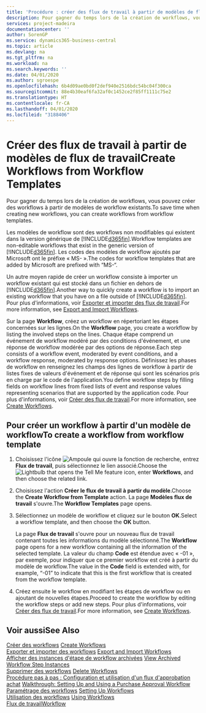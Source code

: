 ```yaml
---
title: 'Procédure : créer des flux de travail à partir de modèles de flux de travail | Microsoft Docs'
description: Pour gagner du temps lors de la création de workflows, vous pouvez créer des workflows à partir de modèles de workflow existants.
services: project-madeira
documentationcenter: ''
author: SorenGP
ms.service: dynamics365-business-central
ms.topic: article
ms.devlang: na
ms.tgt_pltfrm: na
ms.workload: na
ms.search.keywords: ''
ms.date: 04/01/2020
ms.author: sgroespe
ms.openlocfilehash: 6b4d09ae0bd0f2def940e2516bdc54bc04f300ca
ms.sourcegitcommit: 88e4b30eaf6fa32af0c1452ce2f85ff1111c75e2
ms.translationtype: HT
ms.contentlocale: fr-CA
ms.lasthandoff: 04/01/2020
ms.locfileid: "3188406"
---
```

# <a name="create-workflows-from-workflow-templates"></a><span data-ttu-id="31a56-103">Créer des flux de travail à partir de modèles de flux de travail</span><span class="sxs-lookup"><span data-stu-id="31a56-103">Create Workflows from Workflow Templates</span></span>
<span data-ttu-id="31a56-104">Pour gagner du temps lors de la création de workflows, vous pouvez créer des workflows à partir de modèles de workflow existants.</span><span class="sxs-lookup"><span data-stu-id="31a56-104">To save time when creating new workflows, you can create workflows from workflow templates.</span></span>  

 <span data-ttu-id="31a56-105">Les modèles de workflow sont des workflows non modifiables qui existent dans la version générique de [!INCLUDE[d365fin](includes/d365fin_md.md)].</span><span class="sxs-lookup"><span data-stu-id="31a56-105">Workflow templates are non-editable workflows that exist in the generic version of [!INCLUDE[d365fin](includes/d365fin_md.md)].</span></span> <span data-ttu-id="31a56-106">Les codes des modèles de workflow ajoutés par Microsoft ont le préfixe « MS- ».</span><span class="sxs-lookup"><span data-stu-id="31a56-106">The codes for workflow templates that are added by Microsoft are prefixed with “MS-“.</span></span>  

 <span data-ttu-id="31a56-107">Un autre moyen rapide de créer un workflow consiste à importer un workflow existant qui est stocké dans un fichier en dehors de [!INCLUDE[d365fin](includes/d365fin_md.md)].</span><span class="sxs-lookup"><span data-stu-id="31a56-107">Another way to quickly create a workflow is to import an existing workflow that you have on a file outside of [!INCLUDE[d365fin](includes/d365fin_md.md)].</span></span> <span data-ttu-id="31a56-108">Pour plus d'informations, voir [Exporter et importer des flux de travail](across-how-to-export-and-import-workflows.md).</span><span class="sxs-lookup"><span data-stu-id="31a56-108">For more information, see [Export and Import Workflows](across-how-to-export-and-import-workflows.md).</span></span>  

<span data-ttu-id="31a56-109">Sur la page **Workflow**, créez un workflow en répertoriant les étapes concernées sur les lignes.</span><span class="sxs-lookup"><span data-stu-id="31a56-109">On the **Workflow** page, you create a workflow by listing the involved steps on the lines.</span></span> <span data-ttu-id="31a56-110">Chaque étape comprend un événement de workflow modéré par des conditions d'événement, et une réponse de workflow modérée par des options de réponse.</span><span class="sxs-lookup"><span data-stu-id="31a56-110">Each step consists of a workflow event, moderated by event conditions, and a workflow response, moderated by response options.</span></span> <span data-ttu-id="31a56-111">Définissez les phases de workflow en renseignez les champs des lignes de workflow à partir de listes fixes de valeurs d'événement et de réponse qui sont les scénarios pris en charge par le code de l'application.</span><span class="sxs-lookup"><span data-stu-id="31a56-111">You define workflow steps by filling fields on workflow lines from fixed lists of event and response values representing scenarios that are supported by the application code.</span></span> <span data-ttu-id="31a56-112">Pour plus d'informations, voir [Créer des flux de travail](across-how-to-create-workflows.md).</span><span class="sxs-lookup"><span data-stu-id="31a56-112">For more information, see [Create Workflows](across-how-to-create-workflows.md).</span></span>  

## <a name="to-create-a-workflow-from-workflow-template"></a><span data-ttu-id="31a56-113">Pour créer un workflow à partir d'un modèle de workflow</span><span class="sxs-lookup"><span data-stu-id="31a56-113">To create a workflow from workflow template</span></span>  
1.  <span data-ttu-id="31a56-114">Choisissez l'icône ![Ampoule qui ouvre la fonction de recherche](media/ui-search/search_small.png "Dites-moi ce que vous voulez faire"), entrez **Flux de travail**, puis sélectionnez le lien associé.</span><span class="sxs-lookup"><span data-stu-id="31a56-114">Choose the ![Lightbulb that opens the Tell Me feature](media/ui-search/search_small.png "Tell me what you want to do") icon, enter **Workflows**, and then choose the related link.</span></span>  
2.  <span data-ttu-id="31a56-115">Choisissez l'action **Créer le flux de travail à partir du modèle**.</span><span class="sxs-lookup"><span data-stu-id="31a56-115">Choose the **Create Workflow from Template** action.</span></span> <span data-ttu-id="31a56-116">La page **Modèles flux de travail** s'ouvre.</span><span class="sxs-lookup"><span data-stu-id="31a56-116">The **Workflow Templates** page opens.</span></span>  
3.  <span data-ttu-id="31a56-117">Sélectionnez un modèle de workflow et cliquez sur le bouton **OK**.</span><span class="sxs-lookup"><span data-stu-id="31a56-117">Select a workflow template, and then choose the **OK** button.</span></span>  

     <span data-ttu-id="31a56-118">La page **Flux de travail** s'ouvre pour un nouveau flux de travail contenant toutes les informations du modèle sélectionné.</span><span class="sxs-lookup"><span data-stu-id="31a56-118">The **Workflow** page opens for a new workflow containing all the information of the selected template.</span></span> <span data-ttu-id="31a56-119">La valeur du champ **Code** est étendue avec « -01 », par exemple, pour indiquer que ce premier workflow est créé à partir du modèle de workflow.</span><span class="sxs-lookup"><span data-stu-id="31a56-119">The value in the **Code** field is extended with, for example, “-01” to indicate that this is the first workflow that is created from the workflow template.</span></span>  
4.  <span data-ttu-id="31a56-120">Créez ensuite le workflow en modifiant les étapes de workflow ou en ajoutant de nouvelles étapes.</span><span class="sxs-lookup"><span data-stu-id="31a56-120">Proceed to create the workflow by editing the workflow steps or add new steps.</span></span> <span data-ttu-id="31a56-121">Pour plus d'informations, voir [Créer des flux de travail](across-how-to-create-workflows.md).</span><span class="sxs-lookup"><span data-stu-id="31a56-121">For more information, see [Create Workflows](across-how-to-create-workflows.md).</span></span>  

## <a name="see-also"></a><span data-ttu-id="31a56-122">Voir aussi</span><span class="sxs-lookup"><span data-stu-id="31a56-122">See Also</span></span>  
 <span data-ttu-id="31a56-123">[Créer des workflows](across-how-to-create-workflows.md) </span><span class="sxs-lookup"><span data-stu-id="31a56-123">[Create Workflows](across-how-to-create-workflows.md) </span></span>  
 <span data-ttu-id="31a56-124">[Exporter et importer des workflows](across-how-to-export-and-import-workflows.md) </span><span class="sxs-lookup"><span data-stu-id="31a56-124">[Export and Import Workflows](across-how-to-export-and-import-workflows.md) </span></span>  
 <span data-ttu-id="31a56-125">[Afficher des instances d'étape de workflow archivées](across-how-to-view-archived-workflow-step-instances.md) </span><span class="sxs-lookup"><span data-stu-id="31a56-125">[View Archived Workflow Step Instances](across-how-to-view-archived-workflow-step-instances.md) </span></span>  
 <span data-ttu-id="31a56-126">[Supprimer des workflows](across-how-to-delete-workflows.md) </span><span class="sxs-lookup"><span data-stu-id="31a56-126">[Delete Workflows](across-how-to-delete-workflows.md) </span></span>  
 <span data-ttu-id="31a56-127">[Procédure pas à pas : Configuration et utilisation d'un flux d'approbation achat](walkthrough-setting-up-and-using-a-purchase-approval-workflow.md) </span><span class="sxs-lookup"><span data-stu-id="31a56-127">[Walkthrough: Setting Up and Using a Purchase Approval Workflow](walkthrough-setting-up-and-using-a-purchase-approval-workflow.md) </span></span>  
 <span data-ttu-id="31a56-128">[Paramétrage des workflows](across-set-up-workflows.md) </span><span class="sxs-lookup"><span data-stu-id="31a56-128">[Setting Up Workflows](across-set-up-workflows.md) </span></span>  
 <span data-ttu-id="31a56-129">[Utilisation des workflows](across-use-workflows.md) </span><span class="sxs-lookup"><span data-stu-id="31a56-129">[Using Workflows](across-use-workflows.md) </span></span>  
 [<span data-ttu-id="31a56-130">Flux de travail</span><span class="sxs-lookup"><span data-stu-id="31a56-130">Workflow</span></span>](across-workflow.md)   
